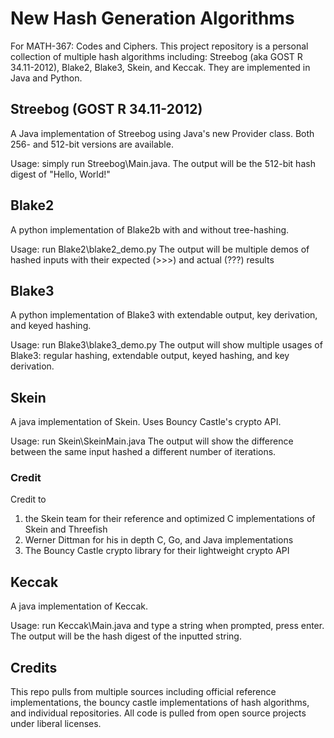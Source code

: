 # New Hash Generation Algorithms

For MATH-367: Codes and Ciphers. This project repository is a personal collection of multiple hash algorithms including: Streebog (aka GOST R 34.11-2012), Blake2, Blake3, Skein, and Keccak. They are implemented in Java and Python.


## Streebog (GOST R 34.11-2012)

A Java implementation of Streebog using Java's new Provider class. Both 256- and 512-bit versions are available.

Usage: 
simply run Streebog\Main.java. 
The output will be the 512-bit hash digest of "Hello, World!"

## Blake2

A python implementation of Blake2b with and without tree-hashing.

Usage:
run Blake2\blake2_demo.py
The output will be multiple demos of hashed inputs with their expected (>>>) and actual (???) results

## Blake3

A python implementation of Blake3 with extendable output, key derivation, and keyed hashing.

Usage:
run Blake3\blake3_demo.py
The output will show multiple usages of Blake3: regular hashing, extendable output, keyed hashing, and key derivation.

## Skein

A java implementation of Skein. Uses Bouncy Castle's crypto API.

Usage: 
run Skein\SkeinMain.java
The output will show the difference between the same input hashed a different number of iterations.

### Credit
Credit to
1. the Skein team for their reference and optimized C implementations of Skein and Threefish
2. Werner Dittman for his in depth C, Go, and Java implementations
3. The Bouncy Castle crypto library for their lightweight crypto API

## Keccak

A java implementation of Keccak. 

Usage:
run Keccak\Main.java and type a string when prompted, press enter.
The output will be the hash digest of the inputted string.

## Credits

This repo pulls from multiple sources including official reference implementations, the bouncy castle implementations of hash algorithms, and individual repositories. All code is pulled from open source projects under liberal licenses.